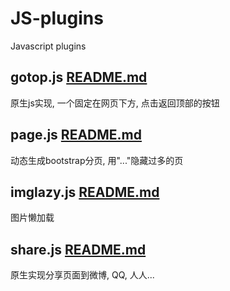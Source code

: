 # JS-plugins
Javascript plugins

## gotop.js [README.md](gotop/README.md)
原生js实现, 一个固定在网页下方, 点击返回顶部的按钮


## page.js [README.md](page/README.md)
动态生成bootstrap分页, 用"..."隐藏过多的页

## imglazy.js [README.md](imglazy/README.md)
图片懒加载

## share.js [README.md](share/README.md)
原生实现分享页面到微博, QQ, 人人...
